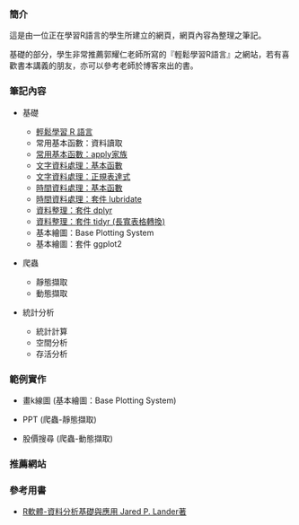 ### **簡介**
這是由一位正在學習R語言的學生所建立的網頁，網頁內容為整理之筆記。

基礎的部分，學生非常推薦郭耀仁老師所寫的『輕鬆學習R語言』之網站，若有喜歡書本講義的朋友，亦可以參考老師於博客來出的書。


### **筆記內容**

- 基礎
    - [輕鬆學習 R 語言](http://www.learn-r-the-easy-way.tw/chapters/1)
    - 常用基本函數：資料讀取
    - [常用基本函數：apply家族](https://hank830214.github.io/R_Learning_Notes/Basic_Function_apply/apply.html)
    - [文字資料處理：基本函數](https://hank830214.github.io/R_Learning_Notes/Text_Data_Handling/Text_function.html)
    - [文字資料處理：正規表達式](https://hank830214.github.io/R_Learning_Notes/Text_Data_Handling/Regular_Expression.html)
    - [時間資料處理：基本函數](https://hank830214.github.io/R_Learning_Notes/Time_Data_Handling/DateTime_function.html)
    - [時間資料處理：套件 lubridate](https://hank830214.github.io/R_Learning_Notes/Time_Data_Handling/lubridate.html)
    - [資料整理：套件 dplyr](https://hank830214.github.io/R_Learning_Notes/Package_dplyr/dplyr.html)
    - [資料整理：套件 tidyr (長寬表格轉換)](https://hank830214.github.io/R_Learning_Notes/Package_tidyr/tidyr.html)
    - 基本繪圖：Base Plotting System
    - 基本繪圖：套件 ggplot2

- 爬蟲
    - 靜態擷取
    - 動態擷取

- 統計分析
    - 統計計算
    - 空間分析
    - 存活分析


### **範例實作**

- 畫k線圖 (基本繪圖：Base Plotting System)

- PPT (爬蟲-靜態擷取)

- 股價搜尋 (爬蟲-動態擷取)


### **推薦網站**


### **參考用書**

- [R軟體-資料分析基礎與應用 Jared P. Lander著](http://www.flag.com.tw/book/bookinfo.asp?bokno=F8736)
